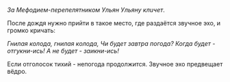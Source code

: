 _За Мефодием-перепелятником Ульян Ульяну клuчет_.

После дождя нужно прийти в такое место, где раздаётся звучное эхо, и громко кричать:

_Гнилая колода, гнилая колода,_
_Чи будет завтра погода?_
_Когда будет - отгукни-ись!_
_А не будет - заикни-ись!_

Если отголосок тихий - непогода продолжится. Звучное эхо предвещает вёдро.